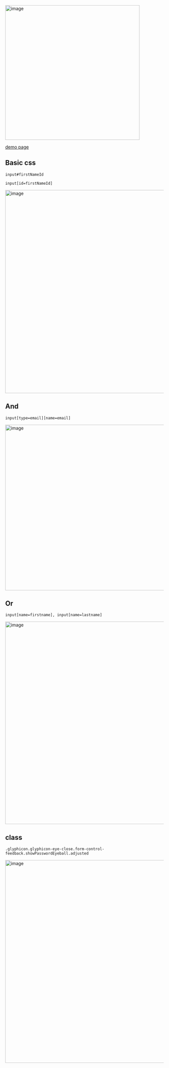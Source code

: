
<img width="427" alt="image" src="https://user-images.githubusercontent.com/26559577/229564334-99fda73a-b61c-4e1e-b16a-b2960bdb98b6.png" class="centerImage"> 

 [demo page](https://www.signupgenius.com/index.cfm?go=w.Welcome&prior=w.createSignUp&formName=registerForm)
 
 ## Basic css

    input#firstNameId
    
    input[id=firstNameId]
    
<img width="644" alt="image" src="https://user-images.githubusercontent.com/26559577/229570807-3b069ebd-ed76-4e21-bde3-5f4ed5be2918.png">
 
 ## And
 
    input[type=email][name=email] 


<img width="525" alt="image" src="https://user-images.githubusercontent.com/26559577/229573337-b42ee37d-f86f-4f64-ae20-44e889692e50.png">


## Or 

    input[name=firstname], input[name=lastname]
   
   
<img width="642" alt="image" src="https://user-images.githubusercontent.com/26559577/229653863-aa5cd026-a2a8-4370-9457-323260203c9b.png">

## class 

    .glyphicon.glyphicon-eye-close.form-control-feedback.showPasswordEyeball.adjusted

<img width="643" alt="image" src="https://user-images.githubusercontent.com/26559577/229654237-a41a3e9e-4fac-422e-9ee0-551155b609ba.png">
